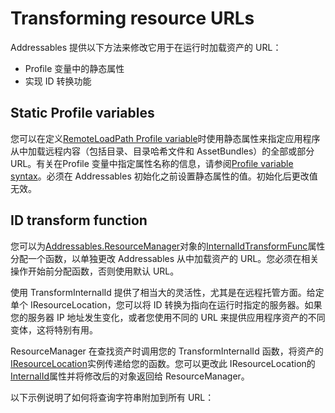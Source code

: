 # Transforming resource URLs

Addressables 提供以下方法来修改它用于在运行时加载资产的 URL：

- Profile 变量中的静态属性
- 实现 ID 转换功能

## Static Profile variables

您可以在定义[RemoteLoadPath Profile variable](https://docs.unity3d.com/Packages/com.unity.addressables@1.19/manual/AddressableAssetsProfiles.html)时使用静态属性来指定应用程序从中加载远程内容（包括目录、目录哈希文件和 AssetBundles）的全部或部分 URL。有关在Profile 变量中指定属性名称的信息，请参阅[Profile variable syntax](https://docs.unity3d.com/Packages/com.unity.addressables@1.19/manual/AddressableAssetsProfiles.html#profile-variable-syntax)。必须在 Addressables 初始化之前设置静态属性的值。初始化后更改值无效。

## ID transform function

您可以为[Addressables.ResourceManager](https://docs.unity3d.com/Packages/com.unity.addressables@1.19/api/UnityEngine.AddressableAssets.Addressables.ResourceManager.html#UnityEngine_AddressableAssets_Addressables_ResourceManager)对象的[InternalIdTransformFunc](https://docs.unity3d.com/Packages/com.unity.addressables@1.19/api/UnityEngine.ResourceManagement.ResourceManager.InternalIdTransformFunc.html#UnityEngine_ResourceManagement_ResourceManager_InternalIdTransformFunc)属性分配一个函数，以单独更改 Addressables 从中加载资产的 URL。您必须在相关操作开始前分配函数，否则使用默认 URL。

使用 TransformInternalId 提供了相当大的灵活性，尤其是在远程托管方面。给定单个 IResourceLocation，您可以将 ID 转换为指向在运行时指定的服务器。如果您的服务器 IP 地址发生变化，或者您使用不同的 URL 来提供应用程序资产的不同变体，这将特别有用。

ResourceManager 在查找资产时调用您的 TransformInternalId 函数，将资产的[IResourceLocation](https://docs.unity3d.com/Packages/com.unity.addressables@1.19/api/UnityEngine.ResourceManagement.ResourceLocations.IResourceLocation.html)实例传递给您的函数。您可以更改此 IResourceLocation的[InternalId](https://docs.unity3d.com/Packages/com.unity.addressables@1.19/api/UnityEngine.ResourceManagement.ResourceLocations.IResourceLocation.InternalId.html#UnityEngine_ResourceManagement_ResourceLocations_IResourceLocation_InternalId)属性并将修改后的对象返回给 ResourceManager。

以下示例说明了如何将查询字符串附加到所有 URL：